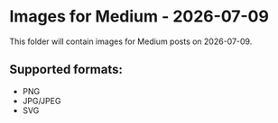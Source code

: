 # Images for Medium - 2026-07-09

This folder will contain images for Medium posts on 2026-07-09.

## Supported formats:
- PNG
- JPG/JPEG
- SVG
